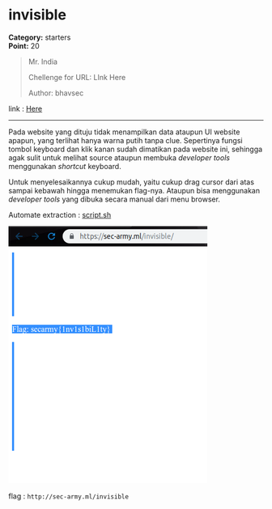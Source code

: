 # invisible
**Category:** starters <br>
**Point:** 20

> Mr. India
> 
> Chellenge for URL: LInk Here
>
> Author: bhavsec

link : [Here](http://sec-army.ml/invisible)

---

Pada website yang dituju tidak menampilkan data ataupun UI website apapun, yang terlihat hanya warna putih tanpa clue. Sepertinya fungsi tombol keyboard dan klik kanan sudah dimatikan pada website ini, sehingga agak sulit untuk melihat source ataupun membuka _developer tools_ menggunakan _shortcut_ keyboard.

Untuk menyelesaikannya cukup mudah, yaitu cukup drag cursor dari atas sampai kebawah hingga menemukan flag-nya. Ataupun bisa menggunakan _developer tools_ yang dibuka secara manual dari menu browser.

Automate extraction : [script.sh](./script.sh)

![](./ss01.png)

flag : `http://sec-army.ml/invisible`